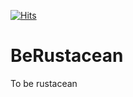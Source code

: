 [![Hits](https://hits.seeyoufarm.com/api/count/incr/badge.svg?url=https%3A%2F%2Fgithub.com%2Fauking45%2FBeRustacean&count_bg=%2379C83D&title_bg=%23555555&icon=&icon_color=%23E7E7E7&title=hits&edge_flat=false)](https://hits.seeyoufarm.com)

# BeRustacean
To be rustacean
